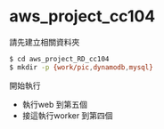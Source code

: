 # aws_project_cc104

請先建立相關資料夾

```sh
$ cd aws_project_RD_cc104
$ mkdir -p {work/pic,dynamodb,mysql}
```

開始執行
 - 執行web 到第五個
 - 接這執行worker 到第四個
